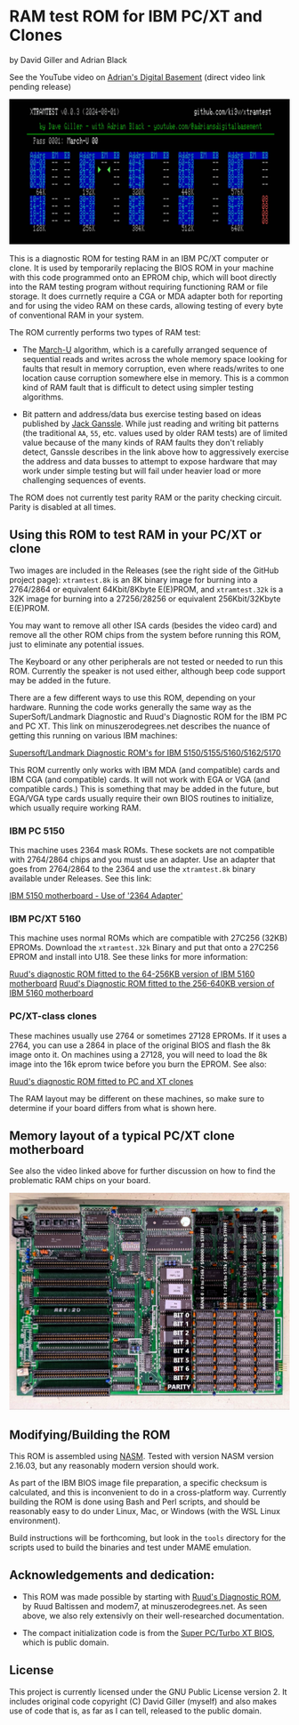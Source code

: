 # RAM test ROM for IBM PC/XT and Clones

by David Giller and Adrian Black

See the YouTube video on [Adrian's Digital Basement](https://youtube.com/@adriansdigitalbasement) (direct video link pending release)

![Screenshot](img/screenshot.png)

This is a diagnostic ROM for testing RAM in an IBM PC/XT computer or clone.  It is used by temporarily replacing the BIOS ROM in your machine with this code programmed onto an EPROM chip, which will boot directly into the RAM testing program without requiring functioning RAM or file storage.  It does currnetly require a CGA or MDA adapter both for reporting and for using the video RAM on these cards, allowing testing of every byte of conventional RAM in your system.

The ROM currently performs two types of RAM test:

- The [March-U](https://www.researchgate.net/publication/3349024_March_U_A_test_for_unlinked_memory_faults) algorithm, which is a carefully arranged sequence of sequential reads and writes across the whole memory space looking for faults that result in memory corruption, even where reads/writes to one location cause corruption somewhere else in memory.  This is a common kind of RAM fault that is difficult to detect using simpler testing algorithms.

- Bit pattern and address/data bus exercise testing based on ideas published by [Jack Ganssle](https://www.ganssle.com/testingram.htm).  While just reading and writing bit patterns (the traditional `AA`, `55`, etc. values used by older RAM tests) are of limited value because of the many kinds of RAM faults they don't reliably detect, Ganssle describes in the link above how to aggressively exercise the address and data busses to attempt to expose hardware that may work under simple testing but will fail under heavier load or more challenging sequences of events.

The ROM does not currently test parity RAM or the parity checking circuit. Parity is disabled at all times.

## Using this ROM to test RAM in your PC/XT or clone

Two images are included in the Releases (see the right side of the GitHub project page): `xtramtest.8k` is an 8K binary image for burning into a 2764/2864 or equivalent 64Kbit/8Kbyte E(E)PROM, and `xtramtest.32k` is a 32K image for burning into a 27256/28256 or equivalent 256Kbit/32Kbyte E(E)PROM.  

You may want to remove all other ISA cards (besides the video card) and remove all the other ROM chips from the system before running this ROM, just to eliminate any potential issues.

The Keyboard or any other peripherals are not tested or needed to run this ROM. Currently the speaker is not used either, although beep code support may be added in the future.

There are a few different ways to use this ROM, depending on your hardware. Running the code works generally the same way as the SuperSoft/Landmark Diagnostic and Ruud's Diagnostic ROM for the IBM PC and PC XT. This link on minuszerodegrees.net describes the nuance of getting this running on various IBM machines:

[Supersoft/Landmark Diagnostic ROM's for IBM 5150/5155/5160/5162/5170](https://www.minuszerodegrees.net/supersoft_landmark/Supersoft%20Landmark%20ROM.htm)

This ROM currently only works with IBM MDA (and compatible) cards and IBM CGA (and compatible) cards. It will not work with EGA or VGA (and compatible cards.) This is something that may be added in the future, but EGA/VGA type cards usually require their own BIOS routines to initialize, which usually require working RAM.

### IBM PC 5150

This machine uses 2364 mask ROMs. These sockets are not compatible with 2764/2864 chips and you must use an adapter. Use an adapter that goes from 2764/2864 to the 2364 and use the `xtramtest.8k` binary available under Releases. See this link: 

[IBM 5150 motherboard  -  Use of '2364 Adapter'](https://minuszerodegrees.net/5150/motherboard/IBM%205150%20motherboard%20-%20Use%20of%202364%20adapter.htm)

### IBM PC/XT 5160

This machine uses normal ROMs which are compatible with 27C256 (32KB) EPROMs. Download the `xtramtest.32k` Binary and put that onto a 27C256 EPROM and install into U18. See these links for more information:

[Ruud's diagnostic ROM fitted to the 64-256KB version of IBM 5160 motherboard](https://minuszerodegrees.net/ruuds_diagnostic_rom/5160/64-256KB.htm)
[Ruud's Diagnostic ROM fitted to the 256-640KB version of IBM 5160 motherboard](https://minuszerodegrees.net/ruuds_diagnostic_rom/5160/256-640KB.htm)

### PC/XT-class clones

These machines usually use 2764 or sometimes 27128 EPROMs. If it uses a 2764, you can use a 2864 in place of the original BIOS and flash the 8k image onto it. On machines using a 27128, you will need to load the 8k image into the 16k eprom twice before you burn the EPROM.  See also:

[Ruud's diagnostic ROM fitted to PC and XT clones](https://minuszerodegrees.net/ruuds_diagnostic_rom/clones/clones.htm)

The RAM layout may be different on these machines, so make sure to determine if your board differs from what is shown here.

## Memory layout of a typical PC/XT clone motherboard

See also the video linked above for further discussion on how to find the problematic RAM chips on your board.

![Memory Layout](img/memory_layout.png)

## Modifying/Building the ROM

This ROM is assembled using [NASM](https://www.nasm.us).  Tested with version NASM version 2.16.03, but any reasonably modern version should work.

As part of the IBM BIOS image file preparation, a specific checksum is calculated, and this is inconvenient to do in a cross-platform way.  Currently building the ROM is done using Bash and Perl scripts, and should be reasonably easy to do under Linux, Mac, or Windows (with the WSL Linux environment).

Build instructions will be forthcoming, but look in the `tools` directory for the scripts used to build the binaries and test under MAME emulation.

## Acknowledgements and dedication:

- This ROM was made possible by starting with [Ruud's Diagnostic ROM](https://www.minuszerodegrees.net/ruuds_diagnostic_rom/clones/clones.htm), by Ruud Baltissen and modem7, at minuszerodegrees.net.  As seen above, we also rely extensivly on their well-researched documentation.

- The compact initialization code is from the [Super PC/Turbo XT BIOS](https://github.com/virtualxt/pcxtbios), which is public domain.

## License

This project is currently licensed under the GNU Public License version 2.  It includes original code copyright (C) David Giller (myself) and also makes use of code that is, as far as I can tell, released to the public domain.
